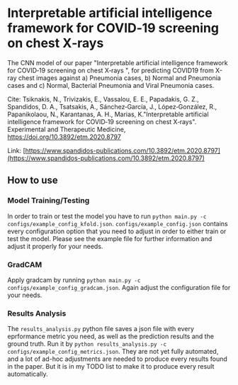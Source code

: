 # Interpretable artificial intelligence framework for COVID‑19 screening on chest X‑rays

The CNN model of our paper "Interpretable artificial intelligence framework for COVID‑19 screening on chest X‑rays
", for predicting COVID19 from X-ray chest images against a) Pneumonia cases, b) Normal and Pneumonia cases and c) Normal, Bacterial Pneumonia and Viral Pneumonia cases.

Cite:
Tsiknakis, N., Trivizakis, E., Vassalou, E. E., Papadakis, G. Z., Spandidos, D. A., Tsatsakis, A., Sánchez‑García, J., López‑González, R., Papanikolaou, N., Karantanas, A. H., Marias, K."Interpretable artificial intelligence framework for COVID‑19 screening on chest X‑rays". Experimental and Therapeutic Medicine, https://doi.org/10.3892/etm.2020.8797

Link:
[https://www.spandidos-publications.com/10.3892/etm.2020.8797](https://www.spandidos-publications.com/10.3892/etm.2020.8797)

## How to use
### Model Training/Testing
In order to train or test the model you have to run `python main.py -c configs/example_config_kfold.json`.
`configs/example_config.json` contains every configuration option that you need to adjust in order to either train or test the model.
Please see the example file for further information and adjust it properly for your needs.

### GradCAM
Apply gradcam by running `python main.py -c configs/example_config_gradcam.json`. Again adjust the configuration file for your needs.

### Results Analysis
The `results_analysis.py` python file saves a json file with every eprformance metric you need, as well as the prediction results and the ground truth.
Run it by `python results_analysis.py -c configs/example_config_metrics.json`.
They are not yet fully automated, and a lot of ad-hoc adjustments are needed to produce every results found in the paper. 
But it is in my TODO list to make it to produce every result automatically.
